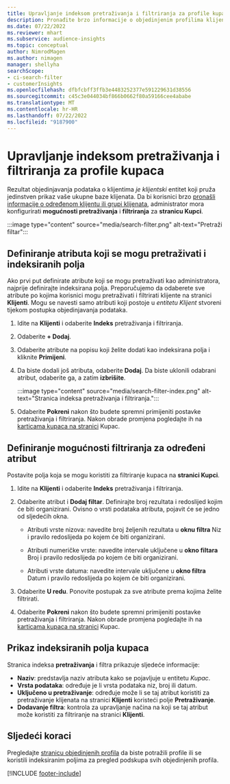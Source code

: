 ```yaml
---
title: Upravljanje indeksom pretraživanja i filtriranja za profile kupaca
description: Pronađite brzo informacije o objedinjenim profilima klijenata i filtrirajte određene atribute.
ms.date: 07/22/2022
ms.reviewer: mhart
ms.subservice: audience-insights
ms.topic: conceptual
author: NimrodMagen
ms.author: nimagen
manager: shellyha
searchScope:
- ci-search-filter
- customerInsights
ms.openlocfilehash: dfbfcbff3ffb3e4483252377e591229631d38556
ms.sourcegitcommit: c45c3e044034bf866b0662f80a59166cee4ababe
ms.translationtype: MT
ms.contentlocale: hr-HR
ms.lasthandoff: 07/22/2022
ms.locfileid: "9187900"
---
```

# <a name="manage-the-search--filter-index-for-customer-profiles"></a>Upravljanje indeksom pretraživanja i filtriranja za profile kupaca

Rezultat objedinjavanja podataka o klijentima *je klijentski* entitet koji pruža jedinstven prikaz vaše ukupne baze klijenata. Da bi korisnici brzo [pronašli informacije o određenom klijentu ili grupi klijenata](customer-profiles.md), administrator mora konfigurirati **mogućnosti pretraživanja** i **filtriranja** za **stranicu Kupci**.

   :::image type="content" source="media/search-filter.png" alt-text="Pretraži filtar":::

## <a name="define-searchable-attributes-and-indexed-fields"></a>Definiranje atributa koji se mogu pretraživati i indeksiranih polja

Ako prvi put definirate atribute koji se mogu pretraživati kao administratora, najprije definirajte indeksirana polja. Preporučujemo da odaberete sve atribute po kojima korisnici mogu pretraživati i filtrirati klijente na stranici **Klijenti**. Mogu se navesti samo atributi koji postoje u *entitetu Klijent* stvoreni tijekom postupka objedinjavanja podataka.

1. Idite na **Klijenti** i odaberite **Indeks** pretraživanja i filtriranja.

1. Odaberite **+ Dodaj**.

1. Odaberite atribute na popisu koji želite dodati kao indeksirana polja i kliknite **Primijeni**.

1. Da biste dodali još atributa, odaberite **Dodaj**. Da biste uklonili odabrani atribut, odaberite ga, a zatim **izbrišite**.

   :::image type="content" source="media/search-filter-index.png" alt-text="Stranica indeksa pretraživanja i filtriranja.":::

1. Odaberite **Pokreni** nakon što budete spremni primijeniti postavke pretraživanja i filtriranja. Nakon obrade promjena pogledajte ih na [karticama kupaca na stranici](customer-profiles.md) Kupac.

## <a name="define-filtering-options-for-a-given-attribute"></a>Definiranje mogućnosti filtriranja za određeni atribut

Postavite polja koja se mogu koristiti za filtriranje kupaca na **stranici Kupci**.

1. Idite na **Klijenti** i odaberite **Indeks** pretraživanja i filtriranja.

1. Odaberite atribut i **Dodaj filtar**. Definirajte broj rezultata i redoslijed kojim će biti organizirani. Ovisno o vrsti podataka atributa, pojavit će se jedno od sljedećih okna.

   - Atributi vrste nizova: navedite broj željenih rezultata u **oknu filtra** Niz i pravilo redoslijeda po kojem će biti organizirani.

   - Atributi numeričke vrste: navedite intervale uključene u **okno filtara** Broj i pravilo redoslijeda po kojem će biti organizirani.

   - Atributi vrste datuma: navedite intervale uključene u **okno filtra** Datum i pravilo redoslijeda po kojem će biti organizirani.

1. Odaberite **U redu**. Ponovite postupak za sve atribute prema kojima želite filtrirati.

1. Odaberite **Pokreni** nakon što budete spremni primijeniti postavke pretraživanja i filtriranja. Nakon obrade promjena pogledajte ih na [karticama kupaca na stranici](customer-profiles.md) Kupac.

## <a name="view-indexed-customer-fields"></a>Prikaz indeksiranih polja kupaca

Stranica indeksa **pretraživanja** i filtra prikazuje sljedeće informacije:

- **Naziv**: predstavlja naziv atributa kako se pojavljuje u entitetu *Kupac*.
- **Vrsta podataka**: određuje je li vrsta podataka niz, broj ili datum.
- **Uključeno u pretraživanje**: određuje može li se taj atribut koristiti za pretraživanje klijenata na stranici **Klijenti** koristeći polje **Pretraživanje**.
- **Dodavanje filtra**: kontrola za upravljanje načina na koji se taj atribut može koristiti za filtriranje na stranici **Klijenti**.

## <a name="next-steps"></a>Sljedeći koraci

Pregledajte [stranicu objedinjenih profila](customer-profiles.md) da biste potražili profile ili se koristili indeksiranim poljima za pregled podskupa svih objedinjenih profila.

[!INCLUDE [footer-include](includes/footer-banner.md)]
